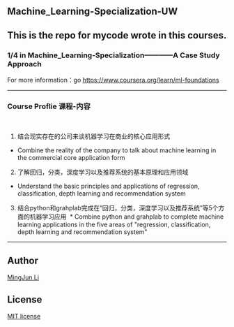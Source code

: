 ## Machine_Learning-Specialization-UW
This is the repo for mycode wrote in this courses.
---

### 1/4 in Machine_Learning-Specialization————A Case Study Approach
For more information：go https://www.coursera.org/learn/ml-foundations

--- 
### Course Proflie 课程-内容
 
1. 结合现实存在的公司来谈机器学习在商业的核心应用形式
* Combine the reality of the company to talk about machine learning in the commercial core application form
2. 了解回归，分类，深度学习以及推荐系统的基本原理和应用领域
* Understand the basic principles and applications of regression, classification, depth learning and recommendation system
3. 结合python和grahplab完成在“回归，分类，深度学习以及推荐系统”等5个方面的机器学习应用
 * Combine python and grahplab to complete machine learning applications in the five areas of "regression, classification, depth learning and recommendation system"

---
## Author
[MingJun Li](https://github.com/littlewizardLI)

## License
[MIT license](https://github.com/littlewizardLI/LICENSE)
